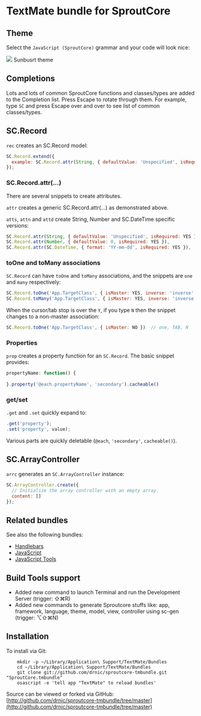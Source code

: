 # TextMate bundle for SproutCore

## Theme

Select the `JavaScript (SproutCore)` grammar and your code will look nice:

<img src="https://img.skitch.com/20110604-pcrxbq1cb3pxtthpfwbga76sch.png">

<caption>Sunbusrt theme</caption>

## Completions

Lots and lots of common SproutCore functions and classes/types are added to the Completion list.
Press Escape to rotate through them. For example, type `SC` and press Escape over and over to
see list of common classes/types.

## SC.Record

`rec` creates an SC.Record model:

``` javascript
SC.Record.extend({
  example: SC.Record.attr(String, { defaultValue: 'Unspecified', isRequired: YES })
});
```

### SC.Record.attr(...)

There are several snippets to create attributes.

`attr` creates a generic SC.Record.attr(...) as demonstrated above.

`atts`, `attn` and `attd` create String, Number and SC.DateTime specific versions:

``` javascript
SC.Record.attr(String, { defaultValue: 'Unspecified', isRequired: YES }), // atts
SC.Record.attr(Number, { defaultValue: 0, isRequired: YES }),             // attn
SC.Record.attr(SC.DateTime, { format: 'YY-mm-dd', isRequired: YES }),     // attd
```

### toOne and toMany associations

`SC.Record` can have `toOne` and `toMany` associations, and the snippets are `one` and `many`
respectively:

``` javascript
SC.Record.toOne('App.TargetClass', { isMaster: YES, inverse: 'inverse' })  // one
SC.Record.toMany('App.TargetClass', { isMaster: YES, inverse: 'inverse' }) // many
```

When the cursor/tab stop is over the `Y`, if you type `N` then the snippet changes to a 
non-master association:

``` javascript
SC.Record.toOne('App.TargetClass', { isMaster: NO })  // one, TAB, N
```

### Properties

`prop` creates a property function for an `SC.Record`. The basic snippet provides:

``` javascript
propertyName: function() {
  
}.property('@each.propertyName', 'secondary').cacheable()
```

### get/set

`.get` and `.set` quickly expand to:

``` javascript
.get('property');
.set('property', value);
```


Various parts are quickly deletable (`@each`, `'secondary'`, `cacheable()`).


## SC.ArrayController

`arrc` generates an `SC.ArrayController` instance:

``` javascript
SC.ArrayController.create({
  // Initialize the array controller with an empty array.
  content: []
});
```



## Related bundles

See also the following bundles:

* [Handlebars](https://github.com/drnic/Handlebars.tmbundle)
* [JavaScript](https://github.com/subtleGradient/javascript.tmbundle)
* [JavaScript Tools](https://github.com/subtleGradient/javascript-tools.tmbundle)

## Build Tools support

* Added new command to launch Terminal and run the Development Server (trigger: ⇧⌘R)
* Added new commands to generate Sproutcore stuffs like: app, framework, language, theme, model, view, controller using sc-gen (trigger: ⌥⇧⌘N)

## Installation

To install via Git:

		mkdir -p ~/Library/Application\ Support/TextMate/Bundles
		cd ~/Library/Application\ Support/TextMate/Bundles
		git clone git://github.com/drnic/sproutcore-tmbundle.git "SproutCore.tmbundle"
		osascript -e 'tell app "TextMate" to reload bundles'

Source can be viewed or forked via GitHub: [http://github.com/drnic/sproutcore-tmbundle/tree/master](http://github.com/drnic/sproutcore-tmbundle/tree/master)


